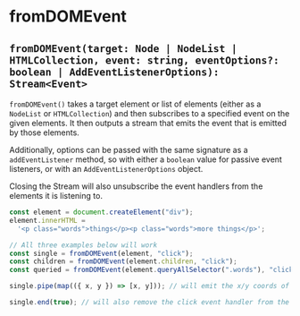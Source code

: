 # fromDOMEvent

## `fromDOMEvent(target: Node | NodeList | HTMLCollection, event: string, eventOptions?: boolean | AddEventListenerOptions): Stream<Event>`

`fromDOMEvent()` takes a target element or list of elements (either as a `NodeList` or `HTMLCollection`) and then subscribes to a specified event on the given elements. It then outputs a stream that emits the event that is emitted by those elements.

Additionally, options can be passed with the same signature as a `addEventListener` method, so with either a `boolean` value for passive event listeners, or with an `AddEventListenerOptions` object.

Closing the Stream will also unsubscribe the event handlers from the elements it is listening to.

```typescript
const element = document.createElement("div");
element.innerHTML =
  '<p class="words">things</p><p class="words">more things</p>';

// All three examples below will work
const single = fromDOMEvent(element, "click");
const children = fromDOMEvent(element.children, "click");
const queried = fromDOMEvent(element.queryAllSelector(".words"), "click");

single.pipe(map(({ x, y }) => [x, y])); // will emit the x/y coords of the click event as a tuple

single.end(true); // will also remove the click event handler from the element
```
